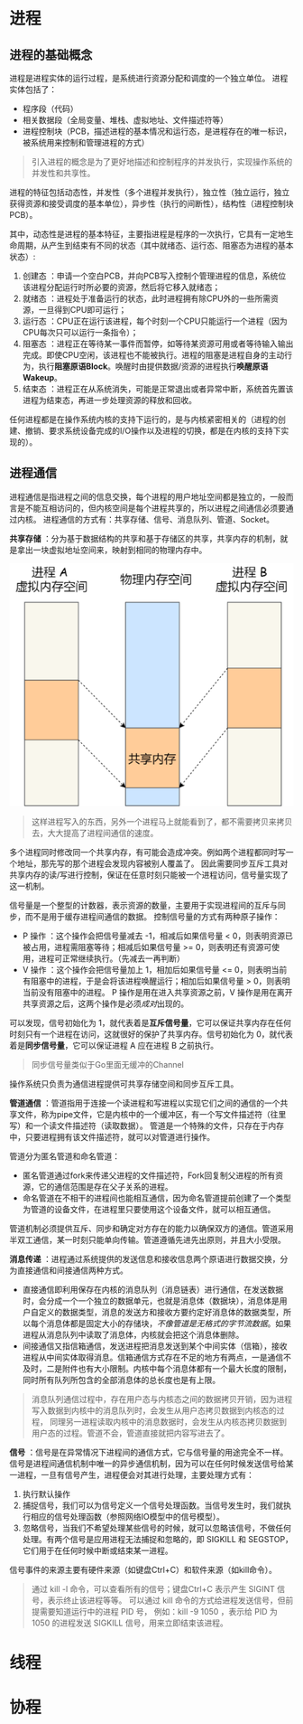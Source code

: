 # 进程

## 进程的基础概念

进程是进程实体的运行过程，是系统进行资源分配和调度的一个独立单位。
进程实体包括了：
- 程序段（代码）
- 相关数据段（全局变量、堆栈、虚拟地址、文件描述符等）
- 进程控制块（PCB，描述进程的基本情况和运行态，是进程存在的唯一标识，被系统用来控制和管理进程的方式）

> 引入进程的概念是为了更好地描述和控制程序的并发执行，实现操作系统的并发性和共享性。

进程的特征包括动态性，并发性（多个进程并发执行），独立性（独立运行，独立获得资源和接受调度的基本单位），异步性（执行的间断性），结构性（进程控制块PCB）。

其中，动态性是进程的基本特征，主要指进程是程序的一次执行，它具有一定地生命周期，从产生到结束有不同的状态（其中就绪态、运行态、阻塞态为进程的基本状态）:
1. 创建态 ：申请一个空白PCB，并向PCB写入控制个管理进程的信息，系统位该进程分配运行时所必要的资源，然后将它移入就绪态；
2. 就绪态 ：进程处于准备运行的状态，此时进程拥有除CPU外的一些所需资源，一旦得到CPU即可运行；
3. 运行态 ：CPU正在运行该进程，每个时刻一个CPU只能运行一个进程（因为CPU每次只可以运行一条指令）；
4. 阻塞态 ：进程正在等待某一事件而暂停，如等待某资源可用或者等待输入输出完成。即使CPU空闲，该进程也不能被执行。进程的阻塞是进程自身的主动行为，执行**阻塞原语Block**。唤醒时由提供数据/资源的进程执行**唤醒原语Wakeup**。
5. 结束态 ：进程正在从系统消失，可能是正常退出或者异常中断，系统首先置该进程为结束态，再进一步处理资源的释放和回收。

任何进程都是在操作系统内核的支持下运行的，是与内核紧密相关的（进程的创建、撤销、要求系统设备完成的I/O操作以及进程的切换，都是在内核的支持下实现的）。

## 进程通信

进程通信是指进程之间的信息交换，每个进程的用户地址空间都是独立的，一般而言是不能互相访问的，但内核空间是每个进程共享的，所以进程之间通信必须要通过内核。
进程通信的方式有：共享存储、信号、消息队列、管道、Socket。

**共享存储** ：分为基于数据结构的共享和基于存储区的共享，共享内存的机制，就是拿出一块虚拟地址空间来，映射到相同的物理内存中。

![share memory](共享内存.png "共享内存")

> 这样进程写入的东西，另外一个进程马上就能看到了，都不需要拷贝来拷贝去，大大提高了进程间通信的速度。

多个进程同时修改同一个共享内存，有可能会造成冲突。例如两个进程都同时写一个地址，那先写的那个进程会发现内容被别人覆盖了。
因此需要同步互斥工具对共享内存的读/写进行控制，保证在任意时刻只能被一个进程访问，信号量实现了这一机制。

信号量是一个整型的计数器，表示资源的数量，主要用于实现进程间的互斥与同步，而不是用于缓存进程间通信的数据。 
控制信号量的方式有两种原子操作：
- P 操作 ：这个操作会把信号量减去 -1，相减后如果信号量 < 0，则表明资源已被占用，进程需阻塞等待；相减后如果信号量 >= 0，则表明还有资源可使用，进程可正常继续执行。（先减去一再判断）
- V 操作 ：这个操作会把信号量加上 1，相加后如果信号量 <= 0，则表明当前有阻塞中的进程，于是会将该进程唤醒运行；相加后如果信号量 > 0，则表明当前没有阻塞中的进程。
P 操作是用在进入共享资源之前，V 操作是用在离开共享资源之后，这两个操作是必须*成对*出现的。

可以发现，信号初始化为 1，就代表着是**互斥信号量**，它可以保证共享内存在任何时刻只有一个进程在访问，这就很好的保护了共享内存。信号初始化为 0，就代表着是**同步信号量**，它可以保证进程 A 应在进程 B 之前执行。

> 同步信号量类似于Go里面无缓冲的Channel

操作系统只负责为通信进程提供可共享存储空间和同步互斥工具。

**管道通信** ：管道指用于连接一个读进程和写进程以实现它们之间的通信的一个共享文件，称为pipe文件，它是内核中的一个缓冲区，有一个写文件描述符（往里写）和一个读文件描述符（读取数据）。
管道是一个特殊的文件，只存在于内存中，只要进程拥有该文件描述符，就可以对管道进行操作。

管道分为匿名管道和命名管道：
- 匿名管道通过fork来传递父进程的文件描述符，Fork回复制父进程的所有资源，它的通信范围是存在父子关系的进程。
- 命名管道在不相干的进程间也能相互通信，因为命名管道提前创建了一个类型为管道的设备文件，在进程里只要使用这个设备文件，就可以相互通信。

管道机制必须提供互斥、同步和确定对方存在的能力以确保双方的通信。管道采用半双工通信，某一时刻只能单向传输。管道遵循先进先出原则，并且大小受限。

**消息传递** ：进程通过系统提供的发送信息和接收信息两个原语进行数据交换，分为直接通信和间接通信两种方式。
- 直接通信即利用保存在内核的消息队列（消息链表）进行通信，在发送数据时，会分成一个一个独立的数据单元，也就是消息体（数据块），消息体是用户自定义的数据类型，消息的发送方和接收方要约定好消息体的数据类型，所以每个消息体都是固定大小的存储块，*不像管道是无格式的字节流数据*。如果进程从消息队列中读取了消息体，内核就会把这个消息体删除。
- 间接通信又指信箱通信，发送进程把消息发送到某个中间实体（信箱），接收进程从中间实体取得消息。信箱通信方式存在不足的地方有两点，一是通信不及时，二是附件也有大小限制。内核中每个消息体都有一个最大长度的限制，同时所有队列所包含的全部消息体的总长度也是有上限。

> 消息队列通信过程中，存在用户态与内核态之间的数据拷贝开销，因为进程写入数据到内核中的消息队列时，会发生从用户态拷贝数据到内核态的过程，
> 同理另一进程读取内核中的消息数据时，会发生从内核态拷贝数据到用户态的过程。管道不会，管道直接就把内容写进去了。

**信号** ：信号是在异常情况下进程间的通信方式，它与信号量的用途完全不一样。信号是进程间通信机制中唯一的异步通信机制，因为可以在任何时候发送信号给某一进程，一旦有信号产生，进程便会对其进行处理，主要处理方式有：
1. 执行默认操作
2. 捕捉信号，我们可以为信号定义一个信号处理函数。当信号发生时，我们就执行相应的信号处理函数（参照网络IO模型中的信号模型）。
3. 忽略信号，当我们不希望处理某些信号的时候，就可以忽略该信号，不做任何处理。有两个信号是应用进程无法捕捉和忽略的，即 SIGKILL 和 SEGSTOP，它们用于在任何时候中断或结束某一进程。

信号事件的来源主要有硬件来源（如键盘Ctrl+C）和软件来源（如kill命令）。

> 通过 kill -l 命令，可以查看所有的信号；键盘Ctrl+C 表示产生 SIGINT 信号，表示终止该进程等等。
> 可以通过 kill 命令的方式给进程发送信号，但前提需要知道运行中的进程 PID 号，
> 例如：kill -9 1050 ，表示给 PID 为 1050 的进程发送 SIGKILL 信号，用来立即结束该进程。

# 线程
# 协程